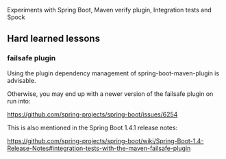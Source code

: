 Experiments with Spring Boot, Maven verify plugin, Integration tests and Spock

## Hard learned lessons

### failsafe plugin
Using the plugin dependency management of spring-boot-maven-plugin is advisable.

Otherwise, you may end up with a newer version of the failsafe plugin on run into:

https://github.com/spring-projects/spring-boot/issues/6254

This is also mentioned in the Spring Boot 1.4.1 release notes:

https://github.com/spring-projects/spring-boot/wiki/Spring-Boot-1.4-Release-Notes#integration-tests-with-the-maven-failsafe-plugin
